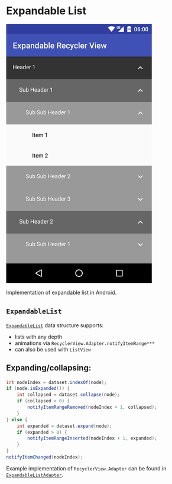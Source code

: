 # Expandable List

![Screenshot](/art/scr01.png)

Implementation of expandable list in Android. 

## `ExpandableList`

[`ExpandableList`](/app/src/main/java/com/italankin/sample/expandablelist/ExpandableList.java) data structure supports:
* lists with any depth
* animations via `RecyclerView.Adapter.notifyItemRange***`
* can also be used with `ListView`

## Expanding/collapsing:

```java
int nodeIndex = dataset.indexOf(node);
if (node.isExpanded()) {
    int collapsed = dataset.collapse(node);
    if (collapsed > 0) {
        notifyItemRangeRemoved(nodeIndex + 1, collapsed);
    }
} else {
    int expanded = dataset.expand(node);
    if (expanded > 0) {
        notifyItemRangeInserted(nodeIndex + 1, expanded);
    }
}
notifyItemChanged(nodeIndex);
```

Example implementation of `RecyclerView.Adapter` can be found in [`ExpandableListAdapter`](/app/src/main/java/com/italankin/sample/ExpandableListAdapter.java).